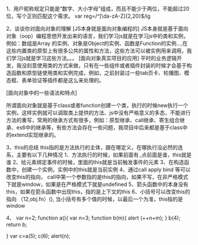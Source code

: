 1、用户昵称规定只能是“数字、大小字母”组成，而且不能少于两位，不能超过20位，写个正则匹配这个需求。
var reg=/^[\da-zA-Z]{2,20}$/ig

2、谈谈你对面向对象的理解
[JS本身就是面向对象编程的]
JS本身就是基于面向对象（oop）编程思想开发出来的语言，我们学习js就是在学习js中的类和实例，例如：数组是Array
的实例、对象是Object的实例、函数是Function的实例...,在这些内置类的原型上有很多公共的属性和方法，这些方法可以被实例用来调用，我们学习js就是学习这些方法。。。
[面向对象真实项目的应用]
平时的业务逻辑开发，我没刻意使用类的方式来做，只有在一些组件或者插件封装的时候才会基于构造函数和原型链使用类和实例完成，例如，之前封装过一些tab页卡、轮播图、模态框、表单验证等插件都是这么来处理的。

[面向对象中的一些语法和特点]

所谓面向对象就是基于class或者function创建一个类，执行的时候new执行一个实例，这样实例就可以调取类上提供的方法、js中没有严格意义的多态，不能进行方法的重写，常用的继承方式有很多，例如：原型继承、call继承、寄生组合继承、es6中的继承等，有些方法会存在一些问题，我项目中后来都是基于class中的extend实现继承的。



3、this的总结
this指的是方法执行的主体，跟在哪定义，在哪执行没必然的连系，主要有以下几种情况
1、方法执行的时候，如果前面有.,点前面是谁，this就是谁
2、给元素绑定事件的时候，里面的this就是当前触发事件的元素
3、在构造函数中，创建一个实例，实例中的this就是当前实例
4、通过call apply bind 等可以改变this的指向，
   call中第一个参数指的是this的指向，如果不写，在非严格模式下就是window，如果是在严格模式下就是undefined
5、箭头函数中的本身没有this，如果在箭头函数中出现this，指的是上下文的this
6、小括号可以改变this的指向
（12,obj.fn）(),  当小括号有多个值的时候，以最后一个为准，this指的是window


4、
var n=2;
function a(){
   var n=3;
   function b(m){
      alert (++n+m);
   }
   b(4);
   return b;

}
var c=a(5);
c(6);
alert(n);
















